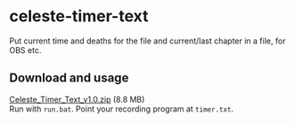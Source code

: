 # celeste-timer-text
Put current time and deaths for the file and current/last chapter in a file, for OBS etc.

## Download and usage
[Celeste_Timer_Text_v1.0.zip](https://github.com/Kataiser/celeste-timer-text/releases/download/v1.0/Celeste_Timer_Text_v1.0.zip) (8.8 MB)  
Run with `run.bat`. Point your recording program at `timer.txt`.
